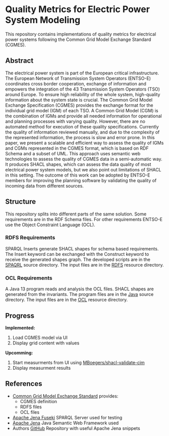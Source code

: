 # Quality Metrics for Electric Power System Modeling
This repository contains implementations of quality metrics for electrical power systems following the Common Grid Model Exchange Standard (CGMES).

## Abstract
The electrical power system is part of the European critical infrastructure.
The European Network of Transmission System Operators (ENTSO-E) coordinates cross border cooperation, exchange of information and empowers the integration of the 43 Transmission System Operators (TSO) around Europe. To ensure high reliability of the whole system, high-quality information about the system state is crucial.
The Common Grid Model Exchange Specification (CGMES) provides the exchange format for the individual grid model (IGM) of each TSO.
A Common Grid Model (CGM) is the combination of IGMs and provide all needed information for operational and planning processes with varying quality. However, there are no automated method for execution of these quality specifications. Currently the quality of information reviewed manually, and due to the complexity of the represented information, the process is slow and error prone.   In this paper, we present a scalable and efficient way to assess the quality of IGMs and CGMs represented in the CGMES format, which is based on RDF Schema and a subset of UML.
This approach uses semantic web technologies to assess the quality of CGMES data in a semi-automatic way.
It produces SHACL shapes, which can assess the data quality of most electrical power system models, but we also point out limitations of SHACL in this setting. The outcome of this work can be adopted by ENTSO-E members for improving the planning software by validating the quality of incoming data from different sources. 

## Structure
This repository splits into different parts of the same solution.
Some requirements are in the RDF Schema files.
For other requirements ENTSO-E use the Object Constraint Language (OCL).

### RDFS Requirements
SPARQL Inserts generate SHACL shapes for schema based requirements.
The Insert keyword can be exchanged with the Construct keyword to receive the generated shapes graph.
The developed scripts are in the [SPAQRL](src/main/sparql) source directory.
The input files are in the [RDFS](src/main/resources/rdfs) resource directory.

### OCL Requirements
A Java 13 program reads and analysis the OCL files.
SHACL shapes are generated from the invariants.
The program files are in the [Java](src/main/java) source directory.
The input files are in the [OCL](src/main/resources/ocl) resource directory.

## Progress
**Implemented:**
1) Load CGMES model via UI
2) Display grid content with values

**Upcomming:**
1) Start measurments from UI using [MBoegers/shacl-validate-cim](https://github.com/MBoegers/shacl-validate-cim)
2) Display measurment results

## References
* [Common Grid Model Exchange Standard](https://www.entsoe.eu/digital/cim/cim-for-grid-models-exchange/) provides:
  * CGMES definition
  * RDFS files
  * OCL files
* [Apache Jena Fuseki](https://jena.apache.org/documentation/fuseki2/) SPARQL Server used for testing
* [Apache Jena](https://jena.apache.org/) Java Semantic Web Framework used
* Authors [GitHub](https://github.com/MBoegers/jena-examples) Repository with useful Apache Jena snippets

